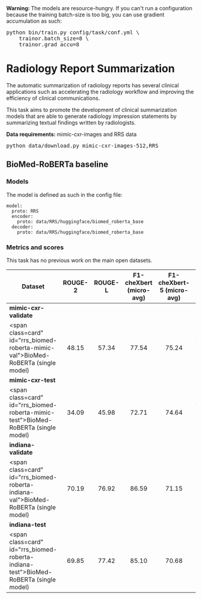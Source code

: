 <div class="warning_box">
	<b>Warning: </b> The models are resource-hungry. If you can't run a configuration because the training batch-size 
	is too big, you can use gradient accumulation as such:
	<div class="highlight">
<pre>python bin/train.py config/task/conf.yml \
    trainor.batch_size=8 \
    trainor.grad_accu=8     </pre></div>	
</div>


# Radiology Report Summarization

The automatic summarization of radiology reports has several clinical applications such as accelerating the radiology workflow and improving the efficiency of clinical communications.

This task aims to promote the development of clinical summarization models that are able to generate radiology impression statements by summarizing textual findings written by radiologists.


<div class="data_box">
	<b>Data requirements: </b> mimic-cxr-images and RRS data
	<div class="highlight">
<pre>python data/download.py mimic-cxr-images-512,RRS </pre></div>	
</div>



## BioMed-RoBERTa baseline 

### Models
The model is defined as such in the config file:
```
model:
  proto: RRS
  encoder:
    proto: data/RRS/huggingface/biomed_roberta_base
  decoder:
    proto: data/RRS/huggingface/biomed_roberta_base
```

### Metrics and scores

This task has no previous work on the main open datasets.

| Dataset | ROUGE-2   |  ROUGE-L | F1-cheXbert (micro-avg) | F1-cheXbert-5 (micro-avg) | Config
| ------------- |:-------------:|:-------------:|:-------------:|:-------------:|:-------------:|
| **mimic-cxr-validate**
| <span class=card" id="rrs_biomed-roberta-mimic-val">BioMed-RoBERTa</span> (single model) | 48.15 | 57.34  |  77.54  |  75.24  | [RRS/biomed-roberta-baseline-mimic.yml](https://github.com/jbdel/vilmedic/blob/main/config/RRG/biomed-roberta-baseline-mimic.yml)
| **mimic-cxr-test**
| <span class=card" id="rrs_biomed-roberta-mimic-test">BioMed-RoBERTa</span> (single model) | 34.09 | 45.98  |  72.71  |  74.64  |  [RRS/biomed-roberta-baseline-mimic.yml](https://github.com/jbdel/vilmedic/blob/main/config/RRG/biomed-roberta-baseline-mimic.yml)
| **indiana-validate**
| <span class=card" id="rrs_biomed-roberta-indiana-val">BioMed-RoBERTa</span> (single model) | 70.19 | 76.92  |  86.59 |  71.15 | [RRS/biomed-roberta-baseline-indiana.yml](https://github.com/jbdel/vilmedic/blob/main/config/RRG/biomed-roberta-baseline-indiana.yml)
| **indiana-test**
| <span class=card" id="rrs_biomed-roberta-indiana-test">BioMed-RoBERTa</span> (single model) | 69.85 | 77.42  |  85.10 |  70.68 | [RRS/biomed-roberta-baseline-indiana.yml](https://github.com/jbdel/vilmedic/blob/main/config/RRG/biomed-roberta-baseline-indiana.yml)
